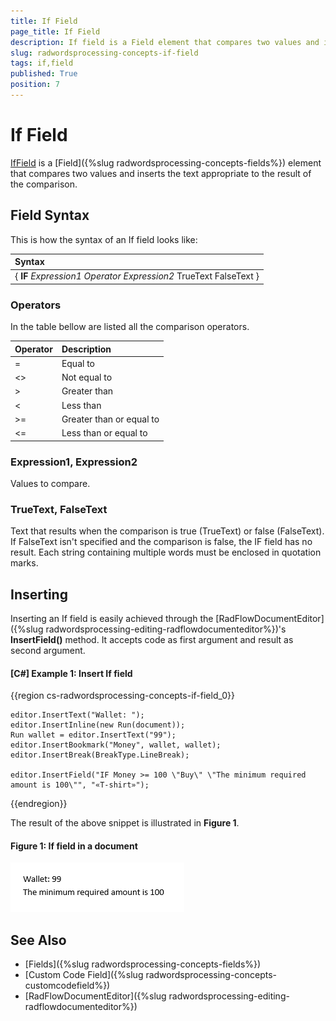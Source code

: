 ```yaml
---
title: If Field
page_title: If Field
description: If field is a Field element that compares two values and inserts the text appropriate to the result of the comparison.
slug: radwordsprocessing-concepts-if-field
tags: if,field
published: True
position: 7
---
```


# If Field

[IfField](https://docs.telerik.com/devtools/document-processing/api/telerik.windows.documents.flow.model.fields.iffield) is a [Field]({%slug radwordsprocessing-concepts-fields%}) element that compares two values and inserts the text appropriate to the result of the comparison.

## Field Syntax

This is how the syntax of an If field looks like:

| Syntax   											                   |
| :---     											                   |
| { **IF** _Expression1_ _Operator_ _Expression2_ TrueText FalseText } |

### Operators
In the table bellow are listed all the comparison operators.

| Operator    | Description              |
| :---        | :---                     |
| =           | Equal to                 |
| <>          | Not equal to             |
| >           | Greater than             |
| <           | Less than                |
| >=          | Greater than or equal to |
| <=          | Less than or equal to    |

### Expression1, Expression2
Values to compare.

### TrueText, FalseText
Text that results when the comparison is true (TrueText) or false (FalseText). If FalseText isn't specified and the comparison is false, the IF field has no result. Each string containing multiple words must be enclosed in quotation marks.

## Inserting

Inserting an If field is easily achieved through the [RadFlowDocumentEditor]({%slug radwordsprocessing-editing-radflowdocumenteditor%})'s __InsertField()__ method. It accepts code as first argument and result as second argument. 

#### __[C#] Example 1: Insert If field__

{{region cs-radwordsprocessing-concepts-if-field_0}}
	            
	editor.InsertText("Wallet: ");
	editor.InsertInline(new Run(document));
	Run wallet = editor.InsertText("99");
	editor.InsertBookmark("Money", wallet, wallet);
	editor.InsertBreak(BreakType.LineBreak);

	editor.InsertField("IF Money >= 100 \"Buy\" \"The minimum required amount is 100\"", "«T-shirt»");
{{endregion}}

The result of the above snippet is illustrated in **Figure 1**.

#### Figure 1: If field in a document
  ![RadWordsProcessing Concepts Fields If Field 01](images/RadWordsProcessing_Concepts_Fields_If_Field_01.png)

## See Also

 * [Fields]({%slug radwordsprocessing-concepts-fields%})
 * [Custom Code Field]({%slug radwordsprocessing-concepts-customcodefield%})
 * [RadFlowDocumentEditor]({%slug radwordsprocessing-editing-radflowdocumenteditor%})
